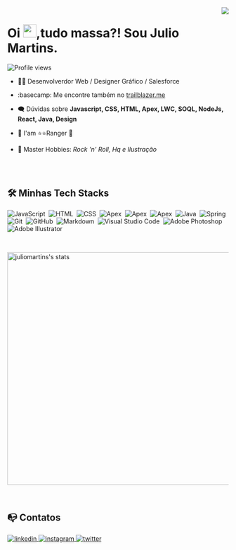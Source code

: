 <img align="right" src="https://ovnicode.000webhostapp.com/Card01-Git.png">
<h1 align="left">Oi <img src="https://raw.githubusercontent.com/kaueMarques/kaueMarques/master/hi.gif" height="30px">,tudo massa?! Sou Julio Martins.</h1>
<p align="left"> <img src="https://komarev.com/ghpvc/?username=jucezar&color=blue" alt="Profile views" /> </p>
 
- :technologist: Desenvolverdor Web / Designer Gráfico / Salesforce

- :basecamp: Me encontre também no [trailblazer.me](https://trailblazer.me/id/jmartins1984)
- :left_speech_bubble: Dúvidas sobre **Javascript, CSS, HTML, Apex, LWC, SOQL, NodeJs, React, Java, Design**
- :cowboy_hat_face: I'am :star::star:Ranger :metal:
- :metal: Master Hobbies: *Rock 'n' Roll, Hq e Ilustração*


<br><br>

## :hammer_and_wrench: Minhas Tech Stacks
![JavaScript](https://img.shields.io/badge/-JavaScript-05122A?style=flat&logo=javascript)&nbsp;
![HTML](https://img.shields.io/badge/-HTML-05122A?style=flat&logo=HTML5)&nbsp;
![CSS](https://img.shields.io/badge/-CSS-05122A?style=flat&logo=CSS3&logoColor=1572B6)&nbsp;
![Apex](https://img.shields.io/badge/-Apex-05122A?style=flat&logo=salesforce)&nbsp;
![Apex](https://img.shields.io/badge/-LWC-05122A?style=flat&logo=salesforce)&nbsp;
![Apex](https://img.shields.io/badge/-SOQL-05122A?style=flat&logo=salesforce)&nbsp;
![Java](https://img.shields.io/badge/-Java-05122A?style=flat&logo=java)&nbsp;
![Spring](https://img.shields.io/badge/-spring-05122A?style=flat&logo=spring)&nbsp;
![Git](https://img.shields.io/badge/-Git-05122A?style=flat&logo=git)&nbsp;
![GitHub](https://img.shields.io/badge/-GitHub-05122A?style=flat&logo=github)&nbsp;
![Markdown](https://img.shields.io/badge/-Markdown-05122A?style=flat&logo=markdown)&nbsp;
![Visual Studio Code](https://img.shields.io/badge/-Visual%20Studio%20Code-05122A?style=flat&logo=visual-studio-code&logoColor=007ACC)&nbsp;
![Adobe Photoshop](https://img.shields.io/badge/-Adobe%20Photoshop-%2331A8FF?style=flat&logo=adobe%20photoshop&logoColor=black)&nbsp;
![Adobe Illustrator](https://img.shields.io/badge/-Adobe%20Illustrator-FF9A00?style=flat&logo=adobe%20illustrator&logoColor=black)&nbsp;

<br>
<!--
<p align="left">
<img src="https://github-readme-stats.vercel.app/api?username=anuraghazra&show_icons=true&theme=tokyonight&count_private=true" width="400em" alt="juliomartins's stats">
</p>
-->
<p>
<img src="https://github-readme-stats.vercel.app/api/top-langs/?username=anuraghazra&theme=tokyonight&layout=compact" width="530em" alt="juliomartins's stats"> 
</p>
<br>

## :mailbox_with_no_mail: Contatos

<p align="left">
<a href="https://www.linkedin.com/in/juliocezarma/" target="_blank">
  <img align="center" src="https://img.shields.io/badge/-julioMartins-05122A?style=flat&logo=linkedin" alt="linkedin"/>
</a>
<a href="https://www.instagram.com/cezzar.martins/" target="_blank">
 <img align="center" src="https://img.shields.io/badge/-julioMartins-05122A?style=flat&logo=instagram" alt="instagram"/>
</a>
 <a href="https://twitter.com/jutafe" target="_blank">
  <img align="center" src="https://img.shields.io/badge/-julioMartins-05122A?style=flat&logo=twitter" alt="twitter"/>  
</a>
<!--<a href="https://youtube.com/maykbrito" target="_blank">
 <img align="center" src="https://img.shields.io/badge/-maykbrito-05122A?style=flat&logo=youtube" alt="youtube"/>
</a>
<a href="https://codepen.io/maykbrito" target="_blank">
  <img align="center" src="https://img.shields.io/badge/-maykbrito-05122A?style=flat&logo=codepen" alt="codepen"/>
</a>-->
</p>




<!---
jucezar/jucezar is a ✨ special ✨ repository because its `README.md` (this file) appears on your GitHub profile.
You can click the Preview link to take a look at your changes.
--->
